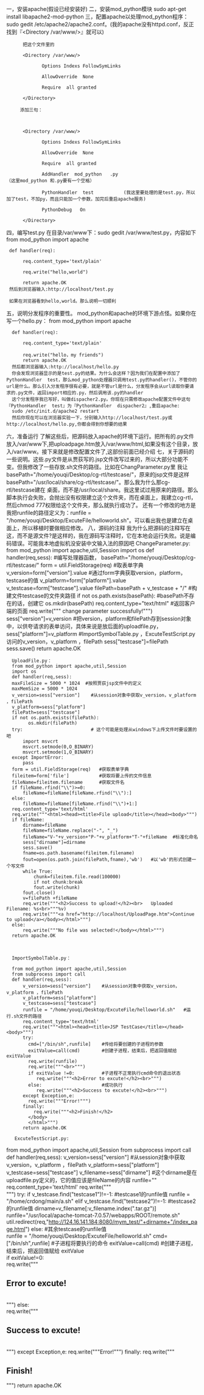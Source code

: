 一，安装apache(假设已经安装好)
二，安装mod_python模块
    sudo apt-get install libapache2-mod-python
三，配置apache以处理mod_python程序：sudo gedit /etc/apache2/apache2.conf。(我的apache没有httpd.conf，反正找到『<Directory /var/www/>』就可以)

          把这个文件里的

          <Directory /var/www/>

                 Options Indexs FollowSymLinks

                 AllowOverride  None

                 Require  all granted

          </Directory>

         添加三句：

         

          <Directory /var/www/>

                 Options Indexs FollowSymLinks

                 AllowOverride  None

                 Require  all granted

                 AddHandler  mod_python   .py                              （这里mod_python 和.py要有一个空格）

                 PythonHandler  test           (我这里要处理的是test.py，所以加了test，不加py，而且只能加一个参数，加完后重启apache服务)

                 PythonDebug   On

          </Directory>
四，编写test.py
     在目录/var/www下：sudo   gedit /var/www/test.py，内容如下
     from mod_python import apache

     def handler(req):

          req.content_type='text/plain'

          req.write("hello,world")

          return apache.OK
     然后到浏览器输入:http://localhost/test.py

     如果在浏览器看到hello,world。那么说明一切顺利
五，说明分发程序的重要性。
      mod_python和apache的环境下游点怪。如果你在写一个hello.py：
      from mod_python import apache

      def handler(req):

          req.content_type='text/plain'

          req.write("hello，my friends")
          return apache.OK
      然后都浏览器输入:http://localhost/hello.py
      你会发现浏览器显示的是test.py的结果。为什么会这样？因为我们在配置中添加了PythonHandler  test，那么mod_python处理器只调用test.py的handler()，不管你的url是什么。那么引入分发程序很有必要，就是不管url是什么，分发程序会从url读取你要请求的.py文件，返回import相应的.py，然后调用该.py的handler
      这个分发程序我已写好，叫做dispacher2.py。你现在只需修改apache配置文件中这句『PythonHandler  test』为『PythonHandler  dispacher2』,重启apache:
      sudo /etc/init.d/apache2 restart
      然后你现在可以在浏览器实验一下，分别输入http://localhost/test.py或http://localhost/hello.py,你都会得到你想要的结果
六，准备运行
     了解这些后，把源码放入apache的环境下运行。把所有的.py文件放入/var/www下,把uploadpage.htm放入/var/www/html,如果没有这个目录，放入/var/www。接下来就是修改配置文件了,这部份前面已经介绍
七，关于源码的一些说明。这些.py文件是从贾荻写的.jsp文件改写过来的，所以大部分功能不变。但我修改了一些存放.sh文件的路径。比如在ChangParameter.py里
我让basePath="/home/youqi/Desktop/cg-rtl/testcase/"，原来的jsp文件是这样basePath="/usr/local/share/cg-rtl/testcase/"。那么我为什么那cg-rtl/testcase建在
桌面，而不是/usr/local/share。我这里试过用原来的路径。那么脚本执行会失败，会抛出没有权限建立这个文件夹，而在桌面上，我建立cg-rtl，然后chmod 777权限给这个文件夹，那么就执行成功了。
      还有一个修改的地方是我把runfile的路径定义为：runfile = "/home/youqi/Desktop/ExcuteFile/helloworld.sh"。可以看出我也是建立在桌面上，所以移植时要做相应修改。
八，源码的注释
    我为什么把源码的注释写在这，而不是源文件?是这样的，我在源码写注释时，它在本地会运行失败。说是编码错误。可能我本地虚拟机没安装中文输入法的原因吧
    ChangeParameter.py:
    from mod_python import apache,util,Session
    import os
    def handler(req,sess):  #编写处理器函数，
      basePath="/home/youqi/Desktop/cg-rtl/testcase/" 
      form = util.FieldStorage(req)    #取表单字典
      v_version=form["version"].value  #通过form字典获取version，platform，testcase的值
      v_platform=form["platform"].value
      v_testcase=form["testcase"].value
      filePath=basePath + v_testcase + "/"  #构建文件testcase的文件夹路径
      if not os.path.exists(basePath):      #basePath不存在的话，创建它
      	    os.mkdir(basePath)
      req.content_type="text/html"          #返回客户端的页面
      req.write("""<html><head><title>change parameter</title></head>
               <body>change parameter successfully!</body></html>""")
      sess["version"]=v_version             #把version，platform和filePath存到session对象中，以供夸请求的表单访问，具体来说是放后面的uploadfile.py，     
      sess["platform"]=v_platform           #ImportSymbolTable.py  ，ExcuteTestScript.py访问的v_version，v_platform ，filePath
      sess["testcase"]=filePath
      sess.save()
      return apache.OK



      UploadFile.py：
      from mod_python import apache,util,Session
      import os
      def handler(req,sess):
      maxFileSize = 5000 * 1024  #按照贾荻jsp文件中的定义
      maxMemSize = 5000 * 1024
      v_version=sess["version"]    #从session对象中获取v_version，v_platform ，filePath
      v_platform=sess["platform"]
      filePath=sess["testcase"]
      if not os.path.exists(filePath):
      	    os.mkdir(filePath)
      try:                         # 这个可能是处理从windows下上传文件时要设置的吧          
          import msvcrt
          msvcrt.setmode(0,O_BINARY)
          msvcrt.setmode(1,O_BINARY)
      except ImportError:
          pass
      form = util.FieldStorage(req)   #获取表单字典
      fileitem=form['file']	          #获取将要上传的文件信息    
      fileName=fileitem.filename      #获取文件名
      if fileName.rfind("\\")>=0:     
          fileName=fileName[fileName.rfind("\\"):]
      else:
          fileName=fileName[fileName.rfind("\\")+1:]  
      req.content_type='text/html'
      req.write("""<html><head><title>File upload</title></head><body>""")
      if fileName:
      	  dirname=fileName
      	  fileName=fileName.replace("-", "_")
      	  fileName="V-"+v_version+"P-"+v_platform+"T-"+fileName  #标准化命名
      	  sess["dirname"]=dirname
      	  sess.save()
      	  fname=os.path.basename(fileitem.filename)
          fout=open(os.path.join(filePath,fname),'wb')   #以'wb'的形式创建一个写文件
          while True:
              chunk=fileitem.file.read(100000)
              if not chunk:break
              fout.write(chunk)
          fout.close()
          v=filePath +fileName
          req.write("""<h2>Success to upload!</h2><br>   Uploaded Filename: %s<br>"""%v)
          req.write("""<a href="http://localhost/UploadPage.htm">Continue to upload</a></body></html>""")
      else:
          req.write("""No file was selected!</body></html>""") 
      return apache.OK
 
   

      ImportSymbolTable.py：

      from mod_python import apache,util,Session
      from subprocess import call
      def handler(req,sess):
          v_version=sess["version"]    #从session对象中获取v_version，v_platform ，filePath
          v_platform=sess["platform"]
          v_testcase=sess["testcase"]
          runfile = "/home/youqi/Desktop/ExcuteFile/helloworld.sh"   #运行.sh文件的路径
          req.content_type='text/html'
          req.write("""<html><head><title>JSP TestCase</title></head><body>""")
          try:
      	    cmd=["/bin/sh",runfile]    #传给将要创建的子进程的参数
            exitValue=call(cmd)        #创建子进程，结束后，把返回值赋给  exitValue  
            req.write(runfile)        
            req.write("""<br>""")
            if exitValue !=0:          #子进程不正常执行cmd命令的退出状态  
          	   req.write("""<h2>Error to excute!</h2><br>""")
            else:                      #成功执行            
          	   req.write("""<h2>Success to excute!</h2><br>""")
          except Exception,e:
      	    req.write("""Error!""")
          finally:
      	      req.write("""<h2>Finish!</h2>
      	  	</body>
      	  	</html>""")
          return apache.OK

       ExcuteTestScript.py:

from mod_python import apache,util,Session
from subprocess import call
def handler(req,sess):
      v_version=sess["version"]  #从session对象中获取v_version，v_platform ，filePath
      v_platform=sess["platform"]
      v_testcase=sess["testcase"]
      v_filename=sess["dirname"]  #这个dirname是在uploadfile.py定义的，它的值应该是fileName的内容
      runfile=""              
      req.content_type='text/html'
      req.write("""<html><head><title>JSP TestCase</title></head><body><br>""")
      try:
      	   if v_testcase.find("testcase1")!=-1:   #testcase1的runfile值
      	   	   runfile = "/home/crdong/main/a.sh"
      	   elif v_testcase.find("testcase2")!=-1: #testcase2的runfile值
               dirname=v_filename[:v_filename.index(".tar.gz")] 
               runfile="/usr/local/apache-tomcat-7.0.57/webapps/ROOT/remote.sh"
               util.redirect(req,"http://124.16.141.184:8080/mym_test/"+dirname+"/index_page.html")
           else:                                  #其余testcase的runfile值                 
               runfile = "/home/youqi/Desktop/ExcuteFile/helloworld.sh"
           cmd=["/bin/sh",runfile]                #子进程将要执行的命令
           exitValue=call(cmd)                    #创建子进程，结束后，把返回值赋给  exitValue       
           if exitValue!=0:           
           	   req.write("""<h2>Error to excute!</h2><br></body></html>""")
           else:                      
           	   req.write("""<h2>Success to excute!</h2><br>""")
      except Exception,e:
      	   req.write("""Error!""")
      finally:
           req.write("""<h2>Finish!</h2></body></html>""")
      return apache.OK


